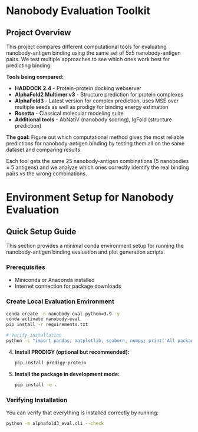 # Nanobody Evaluation Toolkit

## Project Overview

This project compares different computational tools for evaluating nanobody-antigen binding using the same set of 5x5 nanobody-antigen pairs. We test multiple approaches to see which ones work best for predicting binding:

**Tools being compared:**
- **HADDOCK 2.4** - Protein-protein docking webserver
- **AlphaFold2 Multimer v3** - Structure prediction for protein complexes
- **AlphaFold3** - Latest version for complex prediction, uses MSE over multiple seeds as well as prodigy for binding energy estimation
- **Rosetta** - Classical molecular modeling suite
- **Additional tools** - AbNatiV (nanobody scoring), IgFold (structure prediction)

**The goal:** Figure out which computational method gives the most reliable predictions for nanobody-antigen binding by testing them all on the same dataset and comparing results.

Each tool gets the same 25 nanobody-antigen combinations (5 nanobodies × 5 antigens) and we analyze which ones correctly identify the real binding pairs vs the wrong combinations.


# Environment Setup for Nanobody Evaluation

## Quick Setup Guide

This section provides a minimal conda environment setup for running the nanobody-antigen binding evaluation and plot generation scripts.

### Prerequisites
- Miniconda or Anaconda installed
- Internet connection for package downloads

### Create Local Evaluation Environment

```bash
conda create -n nanobody-eval python=3.9 -y
conda activate nanobody-eval
pip install -r requirements.txt

# Verify installation
python -c "import pandas, matplotlib, seaborn, numpy; print('All packages installed successfully')"
```

4. **Install PRODIGY (optional but recommended):**
   ```bash
   pip install prodigy-protein
   ```

5. **Install the package in development mode:**
   ```bash
   pip install -e .
   ```

### Verifying Installation

You can verify that everything is installed correctly by running:

```bash
python -m alphafold3_eval.cli --check
```